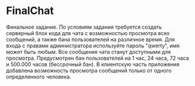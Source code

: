 # FinalChat
Финальное задание. По условиям задания требуется создать серверный блок кода для чата с возможностью просмотра всех сообщений, а также бана пользователей на различное время. Для входа с правами администратора используйте пароль "qwerty", имя может быть любым. Все сообщения чата станут доступными для просмотра. Предусмотрен бан пользователей на 1 час, 24 часа, 72 часа и 500.000 часов (бессрочный бан). В клиентскую часть приложения добавлена возможность просмотра сообщений только от одного определенного человека.
